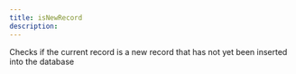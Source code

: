 ```yaml
---
title: isNewRecord
description: 
---
```

Checks if the current record is a new record that has not yet been inserted into the database